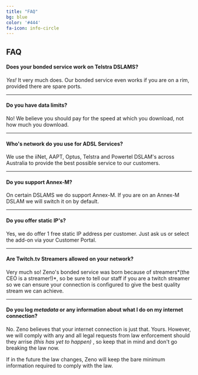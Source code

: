 ```yaml
---
title: "FAQ"
bg: blue
color: '#444'
fa-icon: info-circle
---
```


## FAQ

#### Does your bonded service work on Telstra DSLAMS?

*Yes!* It very much does. Our bonded service even works if you are on a rim, provided there are spare ports.

-------------------------

#### Do you have data limits?

No! We believe you should pay for the speed at which you download, not how much you download.

-------------------------

#### Who's network do you use for ADSL Services?

We use the iiNet, AAPT, Optus, Telstra and Powertel DSLAM's across Australia to provide the best possible service to our customers.

-------------------------

#### Do you support Annex-M?

On certain DSLAMS we do support Annex-M. If you are on an Annex-M DSLAM we will switch it on by default. 

-------------------------

#### Do you offer static IP's?

Yes, we do offer 1 free static IP address per customer. Just ask us or select the add-on via your Customer Portal.

-------------------------

#### Are Twitch.tv Streamers allowed on your network?

Very much so! Zeno's bonded service was born because of streamers*(the CEO is a streamer!)*, so be sure to tell our staff if you are a twitch streamer so we can ensure your connection is configured to give the best quality stream we can achieve.

-------------------------

#### Do you log *metadata* or any information about what I do on my internet connection?

No. Zeno believes that your internet connection is just that. Yours. However, we will comply with any and all legal requests from law enforcement should they arrise *(this has yet to happen)* , so keep that in mind and don't go breaking the law now.

If in the future the law changes, Zeno will keep the bare minimum information required to comply with the law.

